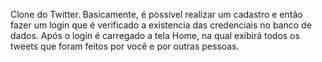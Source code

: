Clone do Twitter. Basicamente, é possível realizar um cadastro e então fazer um login que é verificado a existencia das credenciais no banco de dados. Após o login é carregado a tela Home, na qual exibirá todos os tweets que foram feitos por você e por outras pessoas.
